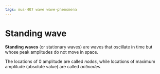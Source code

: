 ```yaml
---
tags: mus-407 wave wave-phenomena
---
```


# Standing wave

**Standing waves** (or stationary waves) are waves that oscillate in time but whose peak amplitudes do not move in space.

The locations of 0 amplitude are called _nodes_, while locations of maximum amplitude (absolute value) are called _antinodes_.
